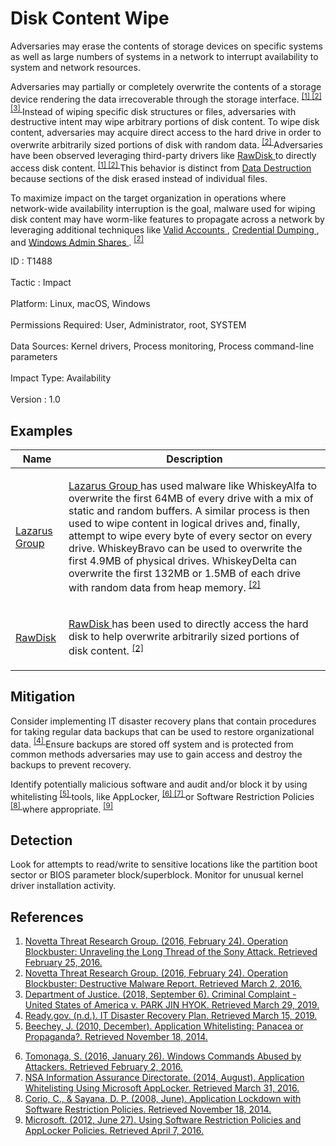 <div class="container-fluid">
 <h1>
  Disk Content Wipe
 </h1>
 <div class="row">
  <div class="col-md-8 description-body">
   <p>
    Adversaries may erase the contents of storage devices on specific systems as well as large numbers of systems in a network to interrupt availability to system and network resources.
   </p>
   <p>
    Adversaries may partially or completely overwrite the contents of a storage device rendering the data irrecoverable through the storage interface.
    <span class="scite-citeref-number" data-reference="Novetta Blockbuster" id="scite-ref-1-a">
     <sup>
      <a aria-describedby="qtip-0" data-hasqtip="0" href="https://www.operationblockbuster.com/wp-content/uploads/2016/02/Operation-Blockbuster-Report.pdf" target="_blank">
       [1]
      </a>
     </sup>
    </span>
    <span class="scite-citeref-number" data-reference="Novetta Blockbuster Destructive Malware" id="scite-ref-2-a">
     <sup>
      <a aria-describedby="qtip-1" data-hasqtip="1" href="https://operationblockbuster.com/wp-content/uploads/2016/02/Operation-Blockbuster-Destructive-Malware-Report.pdf" target="_blank">
       [2]
      </a>
     </sup>
    </span>
    <span class="scite-citeref-number" data-reference="DOJ Lazarus Sony 2018" id="scite-ref-3-a">
     <sup>
      <a aria-describedby="qtip-2" data-hasqtip="2" href="https://www.justice.gov/opa/press-release/file/1092091/download" target="_blank">
       [3]
      </a>
     </sup>
    </span>
    Instead of wiping specific disk structures or files, adversaries with destructive intent may wipe arbitrary portions of disk content. To wipe disk content, adversaries may acquire direct access to the hard drive in order to overwrite arbitrarily sized portions of disk with random data.
    <span class="scite-citeref-number" data-reference="Novetta Blockbuster Destructive Malware" id="scite-ref-2-a">
     <sup>
      <a aria-describedby="qtip-1" data-hasqtip="1" href="https://operationblockbuster.com/wp-content/uploads/2016/02/Operation-Blockbuster-Destructive-Malware-Report.pdf" target="_blank">
       [2]
      </a>
     </sup>
    </span>
    Adversaries have been observed leveraging third-party drivers like
    <a href="https://attack.mitre.org/software/S0364">
     RawDisk
    </a>
    to directly access disk content.
    <span class="scite-citeref-number" data-reference="Novetta Blockbuster" id="scite-ref-1-a">
     <sup>
      <a aria-describedby="qtip-0" data-hasqtip="0" href="https://www.operationblockbuster.com/wp-content/uploads/2016/02/Operation-Blockbuster-Report.pdf" target="_blank">
       [1]
      </a>
     </sup>
    </span>
    <span class="scite-citeref-number" data-reference="Novetta Blockbuster Destructive Malware" id="scite-ref-2-a">
     <sup>
      <a aria-describedby="qtip-1" data-hasqtip="1" href="https://operationblockbuster.com/wp-content/uploads/2016/02/Operation-Blockbuster-Destructive-Malware-Report.pdf" target="_blank">
       [2]
      </a>
     </sup>
    </span>
    This behavior is distinct from
    <a href="https://attack.mitre.org/techniques/T1485">
     Data Destruction
    </a>
    because sections of the disk erased instead of individual files.
   </p>
   <p>
    To maximize impact on the target organization in operations where network-wide availability interruption is the goal, malware used for wiping disk content may have worm-like features to propagate across a network by leveraging additional techniques like
    <a href="https://attack.mitre.org/techniques/T1078">
     Valid Accounts
    </a>
    ,
    <a href="https://attack.mitre.org/techniques/T1003">
     Credential Dumping
    </a>
    , and
    <a href="https://attack.mitre.org/techniques/T1077">
     Windows Admin Shares
    </a>
    .
    <span class="scite-citeref-number" data-reference="Novetta Blockbuster Destructive Malware" id="scite-ref-2-a">
     <sup>
      <a aria-describedby="qtip-1" data-hasqtip="1" href="https://operationblockbuster.com/wp-content/uploads/2016/02/Operation-Blockbuster-Destructive-Malware-Report.pdf" target="_blank">
       [2]
      </a>
     </sup>
    </span>
   </p>
  </div>
  <div class="col-md-4">
   <div class="card">
    <div class="card-body">
     <div class="card-data">
      <span class="h5 card-title">
       ID
      </span>
      : T1488
      <br/>
      <br/>
     </div>
     <div class="card-data">
      <span class="h5 card-title">
      </span>
     </div>
     <div class="card-data">
      <span class="h5 card-title">
       Tactic
      </span>
      : Impact
      <br/>
      <br/>
     </div>
     <div class="card-data">
      <span class="h5 card-title">
       Platform:
      </span>
      Linux, macOS, Windows
      <br/>
      <br/>
     </div>
     <div class="card-data">
      <span class="h5 card-title">
      </span>
     </div>
     <div class="card-data">
      <span class="h5 card-title">
       Permissions Required:
      </span>
      User, Administrator, root, SYSTEM
      <br/>
      <br/>
     </div>
     <div class="card-data">
      <span class="h5 card-title">
      </span>
     </div>
     <div class="card-data">
      <span class="h5 card-title">
       Data Sources:
      </span>
      Kernel drivers, Process monitoring, Process command-line parameters
      <br/>
      <br/>
     </div>
     <div class="card-data">
      <span class="h5 card-title">
      </span>
     </div>
     <div class="card-data">
      <span class="h5 card-title">
      </span>
     </div>
     <div class="card-data">
      <span class="h5 card-title">
      </span>
     </div>
     <div class="card-data">
      <span class="h5 card-title">
       Impact Type:
      </span>
      Availability
      <br/>
      <br/>
     </div>
     <div class="card-data">
      <span class="h5 card-title">
      </span>
     </div>
     <div class="card-data">
      <span class="h5 card-title">
      </span>
     </div>
     <div class="card-data">
      <span class="h5 card-title">
      </span>
     </div>
     <div class="card-data">
      <span class="h5 card-title">
       Version
      </span>
      : 1.0
     </div>
    </div>
   </div>
  </div>
 </div>
 <h2 class="pt-3" id="examples">
  Examples
 </h2>
 <table class="table table-bordered table-light mt-2">
  <thead>
   <tr>
    <th scope="col">
     Name
    </th>
    <th scope="col">
     Description
    </th>
   </tr>
  </thead>
  <tbody class="bg-white">
   <tr>
    <td>
     <a href="https://attack.mitre.org/groups/G0032">
      Lazarus Group
     </a>
    </td>
    <td>
     <p>
      <a href="https://attack.mitre.org/groups/G0032">
       Lazarus Group
      </a>
      has used malware like WhiskeyAlfa to overwrite the first 64MB of every drive with a mix of static and random buffers. A similar process is then used to wipe content in logical drives and, finally, attempt to wipe every byte of every sector on every drive. WhiskeyBravo can be used to overwrite the first 4.9MB of physical drives. WhiskeyDelta can overwrite the first 132MB or 1.5MB of each drive with random data from heap memory.
      <span class="scite-citeref-number" data-reference="Novetta Blockbuster Destructive Malware" id="scite-ref-2-a" onclick="scrollToRef('scite-2')">
       <sup>
        <a aria-describedby="qtip-1" data-hasqtip="1" href="https://operationblockbuster.com/wp-content/uploads/2016/02/Operation-Blockbuster-Destructive-Malware-Report.pdf" target="_blank">
         [2]
        </a>
       </sup>
      </span>
     </p>
    </td>
   </tr>
   <tr>
    <td>
     <a href="https://attack.mitre.org/software/S0364">
      RawDisk
     </a>
    </td>
    <td>
     <p>
      <a href="https://attack.mitre.org/software/S0364">
       RawDisk
      </a>
      has been used to directly access the hard disk to help overwrite arbitrarily sized portions of disk content.
      <span class="scite-citeref-number" data-reference="Novetta Blockbuster Destructive Malware" id="scite-ref-2-a" onclick="scrollToRef('scite-2')">
       <sup>
        <a aria-describedby="qtip-1" data-hasqtip="1" href="https://operationblockbuster.com/wp-content/uploads/2016/02/Operation-Blockbuster-Destructive-Malware-Report.pdf" target="_blank">
         [2]
        </a>
       </sup>
      </span>
     </p>
    </td>
   </tr>
  </tbody>
 </table>
 <h2 class="pt-3" id="mitigation">
  Mitigation
 </h2>
 <p>
  Consider implementing IT disaster recovery plans that contain procedures for taking regular data backups that can be used to restore organizational data.
  <span class="scite-citeref-number" data-reference="Ready.gov IT DRP" id="scite-ref-4-a">
   <sup>
    <a aria-describedby="qtip-3" data-hasqtip="3" href="https://www.ready.gov/business/implementation/IT" target="_blank">
     [4]
    </a>
   </sup>
  </span>
  Ensure backups are stored off system and is protected from common methods adversaries may use to gain access and destroy the backups to prevent recovery.
 </p>
 <p>
  Identify potentially malicious software and audit and/or block it by using whitelisting
  <span class="scite-citeref-number" data-reference="Beechey 2010" id="scite-ref-5-a">
   <sup>
    <a aria-describedby="qtip-4" data-hasqtip="4" href="http://www.sans.org/reading-room/whitepapers/application/application-whitelisting-panacea-propaganda-33599" target="_blank">
     [5]
    </a>
   </sup>
  </span>
  tools, like AppLocker,
  <span class="scite-citeref-number" data-reference="Windows Commands JPCERT" id="scite-ref-6-a">
   <sup>
    <a aria-describedby="qtip-5" data-hasqtip="5" href="http://blog.jpcert.or.jp/2016/01/windows-commands-abused-by-attackers.html" target="_blank">
     [6]
    </a>
   </sup>
  </span>
  <span class="scite-citeref-number" data-reference="NSA MS AppLocker" id="scite-ref-7-a">
   <sup>
    <a aria-describedby="qtip-6" data-hasqtip="6" href="https://www.iad.gov/iad/library/ia-guidance/tech-briefs/application-whitelisting-using-microsoft-applocker.cfm" target="_blank">
     [7]
    </a>
   </sup>
  </span>
  or Software Restriction Policies
  <span class="scite-citeref-number" data-reference="Corio 2008" id="scite-ref-8-a">
   <sup>
    <a aria-describedby="qtip-7" data-hasqtip="7" href="http://technet.microsoft.com/en-us/magazine/2008.06.srp.aspx" target="_blank">
     [8]
    </a>
   </sup>
  </span>
  where appropriate.
  <span class="scite-citeref-number" data-reference="TechNet Applocker vs SRP" id="scite-ref-9-a">
   <sup>
    <a aria-describedby="qtip-8" data-hasqtip="8" href="https://technet.microsoft.com/en-us/library/ee791851.aspx" target="_blank">
     [9]
    </a>
   </sup>
  </span>
 </p>
 <h2 class="pt-3" id="detection">
  Detection
 </h2>
 <p>
  Look for attempts to read/write to sensitive locations like the partition boot sector or BIOS parameter block/superblock. Monitor for unusual kernel driver installation activity.
 </p>
 <h2 class="pt-3" id="references">
  References
 </h2>
 <div class="row">
  <div class="col">
   <ol>
    <li>
     <span class="scite-citation" id="scite-1">
      <span class="scite-citation-text">
       <a class="external text" href="https://www.operationblockbuster.com/wp-content/uploads/2016/02/Operation-Blockbuster-Report.pdf" name="scite-1" rel="nofollow" target="_blank">
        Novetta Threat Research Group. (2016, February 24). Operation Blockbuster: Unraveling the Long Thread of the Sony Attack. Retrieved February 25, 2016.
       </a>
      </span>
     </span>
    </li>
    <li>
     <span class="scite-citation" id="scite-2">
      <span class="scite-citation-text">
       <a class="external text" href="https://operationblockbuster.com/wp-content/uploads/2016/02/Operation-Blockbuster-Destructive-Malware-Report.pdf" name="scite-2" rel="nofollow" target="_blank">
        Novetta Threat Research Group. (2016, February 24). Operation Blockbuster: Destructive Malware Report. Retrieved March 2, 2016.
       </a>
      </span>
     </span>
    </li>
    <li>
     <span class="scite-citation" id="scite-3">
      <span class="scite-citation-text">
       <a class="external text" href="https://www.justice.gov/opa/press-release/file/1092091/download" name="scite-3" rel="nofollow" target="_blank">
        Department of Justice. (2018, September 6). Criminal Complaint - United States of America v. PARK JIN HYOK. Retrieved March 29, 2019.
       </a>
      </span>
     </span>
    </li>
    <li>
     <span class="scite-citation" id="scite-4">
      <span class="scite-citation-text">
       <a class="external text" href="https://www.ready.gov/business/implementation/IT" name="scite-4" rel="nofollow" target="_blank">
        Ready.gov. (n.d.). IT Disaster Recovery Plan. Retrieved March 15, 2019.
       </a>
      </span>
     </span>
    </li>
    <li>
     <span class="scite-citation" id="scite-5">
      <span class="scite-citation-text">
       <a class="external text" href="http://www.sans.org/reading-room/whitepapers/application/application-whitelisting-panacea-propaganda-33599" name="scite-5" rel="nofollow" target="_blank">
        Beechey, J. (2010, December). Application Whitelisting: Panacea or Propaganda?. Retrieved November 18, 2014.
       </a>
      </span>
     </span>
    </li>
   </ol>
  </div>
  <div class="col">
   <ol start="6.5">
    <li>
     <span class="scite-citation" id="scite-6">
      <span class="scite-citation-text">
       <a class="external text" href="http://blog.jpcert.or.jp/2016/01/windows-commands-abused-by-attackers.html" name="scite-6" rel="nofollow" target="_blank">
        Tomonaga, S. (2016, January 26). Windows Commands Abused by Attackers. Retrieved February 2, 2016.
       </a>
      </span>
     </span>
    </li>
    <li>
     <span class="scite-citation" id="scite-7">
      <span class="scite-citation-text">
       <a class="external text" href="https://www.iad.gov/iad/library/ia-guidance/tech-briefs/application-whitelisting-using-microsoft-applocker.cfm" name="scite-7" rel="nofollow" target="_blank">
        NSA Information Assurance Directorate. (2014, August). Application Whitelisting Using Microsoft AppLocker. Retrieved March 31, 2016.
       </a>
      </span>
     </span>
    </li>
    <li>
     <span class="scite-citation" id="scite-8">
      <span class="scite-citation-text">
       <a class="external text" href="http://technet.microsoft.com/en-us/magazine/2008.06.srp.aspx" name="scite-8" rel="nofollow" target="_blank">
        Corio, C., &amp; Sayana, D. P. (2008, June). Application Lockdown with Software Restriction Policies. Retrieved November 18, 2014.
       </a>
      </span>
     </span>
    </li>
    <li>
     <span class="scite-citation" id="scite-9">
      <span class="scite-citation-text">
       <a class="external text" href="https://technet.microsoft.com/en-us/library/ee791851.aspx" name="scite-9" rel="nofollow" target="_blank">
        Microsoft. (2012, June 27). Using Software Restriction Policies and AppLocker Policies. Retrieved April 7, 2016.
       </a>
      </span>
     </span>
    </li>
   </ol>
  </div>
 </div>
</div>
